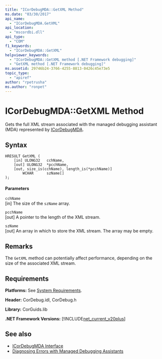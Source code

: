 ```yaml
---
title: "ICorDebugMDA::GetXML Method"
ms.date: "03/30/2017"
api_name: 
  - "ICorDebugMDA.GetXML"
api_location: 
  - "mscordbi.dll"
api_type: 
  - "COM"
f1_keywords: 
  - "ICorDebugMDA::GetXML"
helpviewer_keywords: 
  - "ICorDebugMDA::GetXML method [.NET Framework debugging]"
  - "GetXML method [.NET Framework debugging]"
ms.assetid: 29746b24-3766-4255-8813-0426c45e73e5
topic_type: 
  - "apiref"
author: "rpetrusha"
ms.author: "ronpet"
---
```

# ICorDebugMDA::GetXML Method
Gets the full XML stream associated with the managed debugging assistant (MDA) represented by [ICorDebugMDA](../../../../docs/framework/unmanaged-api/debugging/icordebugmda-interface.md).  
  
## Syntax  
  
```  
HRESULT GetXML (  
    [in] ULONG32   cchName,  
    [out] ULONG32  *pcchName,  
    [out, size_is(cchName), length_is(*pcchName)]  
        WCHAR      szName[]  
);  
```  
  
#### Parameters  
 `cchName`  
 [in] The size of the `szName` array.  
  
 `pcchName`  
 [out] A pointer to the length of the XML stream.  
  
 `szName`  
 [out] An array in which to store the XML stream. The array may be empty.  
  
## Remarks  
 The `GetXML` method can potentially affect performance, depending on the size of the associated XML stream.  
  
## Requirements  
 **Platforms:** See [System Requirements](../../../../docs/framework/get-started/system-requirements.md).  
  
 **Header:** CorDebug.idl, CorDebug.h  
  
 **Library:** CorGuids.lib  
  
 **.NET Framework Versions:** [!INCLUDE[net_current_v20plus](../../../../includes/net-current-v20plus-md.md)]  
  
## See also
- [ICorDebugMDA Interface](../../../../docs/framework/unmanaged-api/debugging/icordebugmda-interface.md)
- [Diagnosing Errors with Managed Debugging Assistants](../../../../docs/framework/debug-trace-profile/diagnosing-errors-with-managed-debugging-assistants.md)
